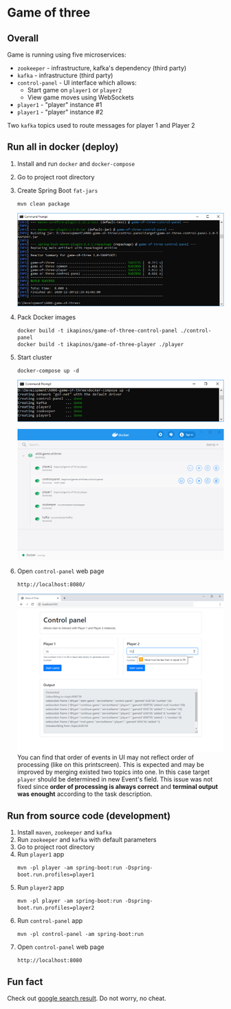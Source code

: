 # Game of three

## Overall
Game is running using five microservices:
* `zookeeper` - infrastructure, kafka's dependency  (third party)
* `kafka` - infrastructure (third party)
* `control-panel` - UI interface which allows:
   * Start game on `player1` or `player2`
   * View game moves using WebSockets
* `player1` - "player" instance #1
* `player1` - "player" instance #2

Two `kafka` topics used to route messages for player 1 and Player 2 

## Run all in docker (deploy)
1. Install and run `docker` and `docker-compose`
1. Go to project root directory
1. Create Spring Boot `fat-jars`  
   ```
   mvn clean package
   ```
   ![ui.png](/docs/mvn.png)
1. Pack Docker images
   ```
   docker build -t ikapinos/game-of-three-control-panel ./control-panel
   docker build -t ikapinos/game-of-three-player ./player
   ```
1. Start cluster
   ```
   docker-compose up -d
   ```
   ![cmd.png](/docs/cmd.png)
   
   ![cmd.png](/docs/docker.png)
   
1. Open `control-panel` web page
   ```
   http://localhost:8080/
   ```
   ![ui.png](/docs/ui.png)
   You can find that order of events in UI may not reflect order of processing (like on this printscreen). 
   This is expected and may be improved by merging existed two topics into one. In this case target `player` should be determined in new Event's field. 
   This issue was not fixed since **order of processing is always correct** and **terminal output was enought** according to the task description.

## Run from source code (development)
1. Install `maven`, `zookeeper` and `kafka` 
1. Run `zookeeper` and `kafka` with default parameters
1. Go to project root directory
1. Run `player1` app
   ```
   mvn -pl player -am spring-boot:run -Dspring-boot.run.profiles=player1
   ```
1. Run `player2` app
   ```
   mvn -pl player -am spring-boot:run -Dspring-boot.run.profiles=player2
   ```   
1. Run `control-panel` app
   ```
   mvn -pl control-panel -am spring-boot:run
   ```
1. Open `control-panel` web page
   ```
   http://localhost:8080
   ```

## Fun fact
Check out [google search result](https://www.google.com/search?q=game+of+three+github). Do not worry, no cheat.

